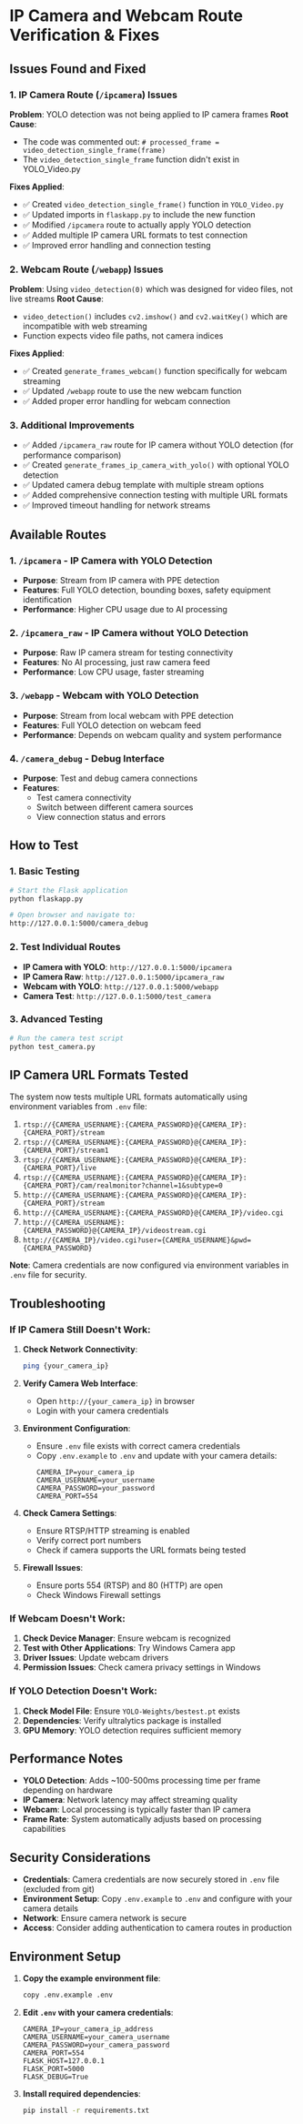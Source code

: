 # IP Camera and Webcam Route Verification & Fixes

## Issues Found and Fixed

### 1. IP Camera Route (`/ipcamera`) Issues
**Problem**: YOLO detection was not being applied to IP camera frames
**Root Cause**: 
- The code was commented out: `# processed_frame = video_detection_single_frame(frame)`
- The `video_detection_single_frame` function didn't exist in YOLO_Video.py

**Fixes Applied**:
- ✅ Created `video_detection_single_frame()` function in `YOLO_Video.py`
- ✅ Updated imports in `flaskapp.py` to include the new function
- ✅ Modified `/ipcamera` route to actually apply YOLO detection
- ✅ Added multiple IP camera URL formats to test connection
- ✅ Improved error handling and connection testing

### 2. Webcam Route (`/webapp`) Issues
**Problem**: Using `video_detection(0)` which was designed for video files, not live streams
**Root Cause**: 
- `video_detection()` includes `cv2.imshow()` and `cv2.waitKey()` which are incompatible with web streaming
- Function expects video file paths, not camera indices

**Fixes Applied**:
- ✅ Created `generate_frames_webcam()` function specifically for webcam streaming
- ✅ Updated `/webapp` route to use the new webcam function
- ✅ Added proper error handling for webcam connection

### 3. Additional Improvements
- ✅ Added `/ipcamera_raw` route for IP camera without YOLO detection (for performance comparison)
- ✅ Created `generate_frames_ip_camera_with_yolo()` with optional YOLO detection
- ✅ Updated camera debug template with multiple stream options
- ✅ Added comprehensive connection testing with multiple URL formats
- ✅ Improved timeout handling for network streams

## Available Routes

### 1. `/ipcamera` - IP Camera with YOLO Detection
- **Purpose**: Stream from IP camera with PPE detection
- **Features**: Full YOLO detection, bounding boxes, safety equipment identification
- **Performance**: Higher CPU usage due to AI processing

### 2. `/ipcamera_raw` - IP Camera without YOLO Detection  
- **Purpose**: Raw IP camera stream for testing connectivity
- **Features**: No AI processing, just raw camera feed
- **Performance**: Low CPU usage, faster streaming

### 3. `/webapp` - Webcam with YOLO Detection
- **Purpose**: Stream from local webcam with PPE detection
- **Features**: Full YOLO detection on webcam feed
- **Performance**: Depends on webcam quality and system performance

### 4. `/camera_debug` - Debug Interface
- **Purpose**: Test and debug camera connections
- **Features**: 
  - Test camera connectivity
  - Switch between different camera sources
  - View connection status and errors

## How to Test

### 1. Basic Testing
```bash
# Start the Flask application
python flaskapp.py

# Open browser and navigate to:
http://127.0.0.1:5000/camera_debug
```

### 2. Test Individual Routes
- **IP Camera with YOLO**: `http://127.0.0.1:5000/ipcamera`
- **IP Camera Raw**: `http://127.0.0.1:5000/ipcamera_raw`  
- **Webcam with YOLO**: `http://127.0.0.1:5000/webapp`
- **Camera Test**: `http://127.0.0.1:5000/test_camera`

### 3. Advanced Testing
```bash
# Run the camera test script
python test_camera.py
```

## IP Camera URL Formats Tested

The system now tests multiple URL formats automatically using environment variables from `.env` file:
1. `rtsp://{CAMERA_USERNAME}:{CAMERA_PASSWORD}@{CAMERA_IP}:{CAMERA_PORT}/stream`
2. `rtsp://{CAMERA_USERNAME}:{CAMERA_PASSWORD}@{CAMERA_IP}:{CAMERA_PORT}/stream1`
3. `rtsp://{CAMERA_USERNAME}:{CAMERA_PASSWORD}@{CAMERA_IP}:{CAMERA_PORT}/live`
4. `rtsp://{CAMERA_USERNAME}:{CAMERA_PASSWORD}@{CAMERA_IP}:{CAMERA_PORT}/cam/realmonitor?channel=1&subtype=0`
5. `http://{CAMERA_USERNAME}:{CAMERA_PASSWORD}@{CAMERA_IP}:{CAMERA_PORT}/stream`
6. `http://{CAMERA_USERNAME}:{CAMERA_PASSWORD}@{CAMERA_IP}/video.cgi`
7. `http://{CAMERA_USERNAME}:{CAMERA_PASSWORD}@{CAMERA_IP}/videostream.cgi`
8. `http://{CAMERA_IP}/video.cgi?user={CAMERA_USERNAME}&pwd={CAMERA_PASSWORD}`

**Note**: Camera credentials are now configured via environment variables in `.env` file for security.

## Troubleshooting

### If IP Camera Still Doesn't Work:
1. **Check Network Connectivity**:
   ```bash
   ping {your_camera_ip}
   ```

2. **Verify Camera Web Interface**:
   - Open `http://{your_camera_ip}` in browser
   - Login with your camera credentials

3. **Environment Configuration**:
   - Ensure `.env` file exists with correct camera credentials
   - Copy `.env.example` to `.env` and update with your camera details:
     ```
     CAMERA_IP=your_camera_ip
     CAMERA_USERNAME=your_username
     CAMERA_PASSWORD=your_password
     CAMERA_PORT=554
     ```
4. **Check Camera Settings**:
   - Ensure RTSP/HTTP streaming is enabled
   - Verify correct port numbers
   - Check if camera supports the URL formats being tested

5. **Firewall Issues**:
   - Ensure ports 554 (RTSP) and 80 (HTTP) are open
   - Check Windows Firewall settings

### If Webcam Doesn't Work:
1. **Check Device Manager**: Ensure webcam is recognized
2. **Test with Other Applications**: Try Windows Camera app
3. **Driver Issues**: Update webcam drivers
4. **Permission Issues**: Check camera privacy settings in Windows

### If YOLO Detection Doesn't Work:
1. **Check Model File**: Ensure `YOLO-Weights/bestest.pt` exists
2. **Dependencies**: Verify ultralytics package is installed
3. **GPU Memory**: YOLO detection requires sufficient memory

## Performance Notes

- **YOLO Detection**: Adds ~100-500ms processing time per frame depending on hardware
- **IP Camera**: Network latency may affect streaming quality
- **Webcam**: Local processing is typically faster than IP camera
- **Frame Rate**: System automatically adjusts based on processing capabilities

## Security Considerations

- **Credentials**: Camera credentials are now securely stored in `.env` file (excluded from git)
- **Environment Setup**: Copy `.env.example` to `.env` and configure with your camera details
- **Network**: Ensure camera network is secure
- **Access**: Consider adding authentication to camera routes in production

## Environment Setup

1. **Copy the example environment file**:
   ```bash
   copy .env.example .env
   ```

2. **Edit `.env` with your camera credentials**:
   ```
   CAMERA_IP=your_camera_ip_address
   CAMERA_USERNAME=your_camera_username
   CAMERA_PASSWORD=your_camera_password
   CAMERA_PORT=554
   FLASK_HOST=127.0.0.1
   FLASK_PORT=5000
   FLASK_DEBUG=True
   ```

3. **Install required dependencies**:
   ```bash
   pip install -r requirements.txt
   ```
